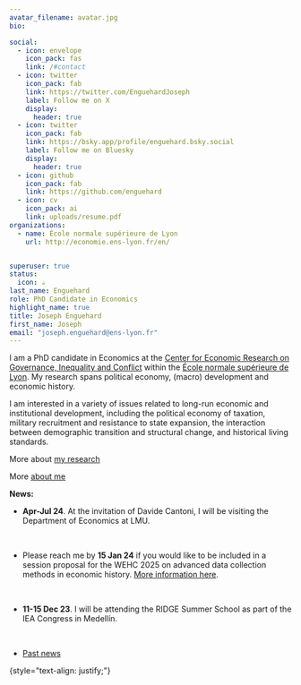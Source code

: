 ```yaml
---
avatar_filename: avatar.jpg
bio:

social:
  - icon: envelope
    icon_pack: fas
    link: /#contact
  - icon: twitter
    icon_pack: fab
    link: https://twitter.com/EnguehardJoseph
    label: Follow me on X
    display:
      header: true
  - icon: twitter
    icon_pack: fab
    link: https://bsky.app/profile/enguehard.bsky.social
    label: Follow me on Bluesky
    display:
      header: true
  - icon: github
    icon_pack: fab
    link: https://github.com/enguehard
  - icon: cv
    icon_pack: ai
    link: uploads/resume.pdf
organizations:
  - name: École normale supérieure de Lyon
    url: http://economie.ens-lyon.fr/en/


superuser: true
status:
  icon: ☕️
last_name: Enguehard
role: PhD Candidate in Economics
highlight_name: true
title: Joseph Enguehard
first_name: Joseph
email: "joseph.enguehard@ens-lyon.fr"
---
```

I am a PhD candidate in Economics at the [Center for Economic Research on Governance, Inequality and Conflict](https://www.cergic-lyon.fr) within the [École normale supérieure de Lyon](https://www.ens-lyon.fr/en/). My research spans political economy, (macro) development and economic history.

I am interested in a variety of issues related to long-run economic and institutional development, including the political economy of taxation, military recruitment and resistance to state expansion, the interaction between demographic transition and structural change, and historical living standards.

More about [my research](#research)

More [about me](#about-bio)



**News:**

- **Apr-Jul 24**. At the invitation of Davide Cantoni, I will be visiting the Department of Economics at LMU.
    <p> <br> </p>
- Please reach me by **15 Jan 24** if you would like to be included in a session proposal for the WEHC 2025 on advanced data collection methods in economic history. [More information here](https://pbs.twimg.com/media/F_JsSpqWoAAgyUV?format=jpg&name=large).
    <p> <br> </p>
- **11-15 Dec 23**. I will be attending the RIDGE Summer School as part of the IEA Congress in Medellín.
    <p> <br> </p>
- [Past news](#past)

{style="text-align: justify;"}
